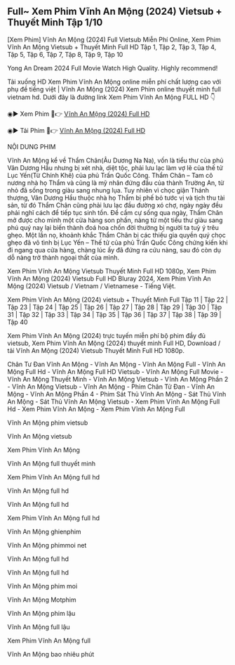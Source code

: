 ## Full~ Xem Phim Vĩnh An Mộng (2024) Vietsub + Thuyết Minh Tập 1/10

[Xem Phim] Vĩnh An Mộng (2024) Full Vietsub Miễn Phí Online, Xem Phim Vĩnh An Mộng Vietsub + Thuyết Minh Full HD Tập 1, Tập 2, Tập 3, Tập 4, Tập 5, Tập 6, Tập 7, Tập 8, Tập 9, Tập 10

Yong An Dream 2024 Full Movie Watch High Quality. Highly recommend!

Tải xuống HD Xem Phim Vĩnh An Mộng online miễn phí chất lượng cao với phụ đề tiếng việt | Vĩnh An Mộng (2024) Xem Phim online thuyết minh full vietnam hd. Dưới đây là đường link Xem Phim Vĩnh An Mộng FULL HD 👇

◉▶️ Xem Phim 🔴👉 <a href="https://watch.cinecip.online/vi/tv/229133/vnh-an-mng"> Vĩnh An Mộng (2024) Full HD </a>

◉▶️ Tải Phim 🔴👉 <a href="https://newflix.site/vi/tv/229133/vnh-an-mng"> Vĩnh An Mộng (2024) Full HD </a>

NỘI DUNG PHIM

Vĩnh An Mộng kể về Thẩm Chân(Âu Dương Na Na), vốn là tiểu thư của phủ Vân Dương Hầu nhưng bị xét nhà, diệt tộc, phải lưu lạc làm vợ lẽ của thế tử Lục Yến(Từ Chính Khê) của phủ Trấn Quốc Công. Thẩm Chân – Tam cô nương nhà họ Thẩm và cũng là mỹ nhân đứng đầu của thành Trường An, từ nhỏ đã sống trong giàu sang nhung lụa. Tuy nhiên vì chọc giận Thánh thượng, Vân Dương Hầu thuộc nhà họ Thẩm bị phế bỏ tước vị và tịch thu tài sản, từ đó Thẩm Chân cũng phải lưu lạc đầu đường xó chợ, ngày ngày đều phải nghĩ cách để tiếp tục sinh tồn. Để cầm cự sống qua ngày, Thẩm Chân mở được cho mình một cửa hàng son phấn, nàng từ một tiểu thư giàu sang phú quý nay lại biến thành đoá hoa chốn đời thường bị người ta tuỳ ý trêu ghẹo. Một lần nọ, khoảnh khắc Thẩm Chân bị các thiếu gia quyền quý chọc ghẹo đã vô tình bị Lục Yến – Thế tử của phủ Trấn Quốc Công chứng kiến khi đi ngang qua cửa hàng, chàng lúc ấy đã đứng ra cứu nàng, sau đó còn dụ dỗ nàng trở thành ngoại thất của mình.

Xem Phim Vĩnh An Mộng Vietsub Thuyết Minh Full HD 1080p, Xem Phim Vĩnh An Mộng (2024) Vietsub Full HD Bluray 2024, Xem Phim Vĩnh An Mộng (2024) Vietsub / Vietnam / Vietnamese - Tiếng Việt.

Xem Phim Vĩnh An Mộng (2024) vietsub + Thuyết Minh Full Tập 11 | Tập 22 | Tập 23 | Tập 24 | Tập 25 | Tập 26 | Tập 27 | Tập 28 | Tập 29 | Tập 30 | Tập 31 | Tập 32 | Tập 33 | Tập 34 | Tập 35 | Tập 36 | Tập 37 | Tập 38 | Tập 39 | Tập 40 

Xem Phim Vĩnh An Mộng (2024) trực tuyến miễn phí bộ phim đầy đủ vietsub, Xem Phim Vĩnh An Mộng (2024) thuyết minh Full HD, Download / tải Vĩnh An Mộng (2024) Vietsub Thuyết Minh Full HD 1080p.

Chân Tư Đan Vĩnh An Mộng - Vĩnh An Mộng - Vĩnh An Mộng Full - Vĩnh An Mộng Full Hd - Vĩnh An Mộng Full HD Vietsub - Vĩnh An Mộng Full Movie - Vĩnh An Mộng Thuyết Minh - Vĩnh An Mộng Vietsub - Vĩnh An Mộng Phần 2 - Vĩnh An Mộng Vietsub - Vĩnh An Mộng - Phim Chân Tử Đan - Vĩnh An Mộng - Vĩnh An Mộng Phần 4 - Phim Sát Thủ Vĩnh An Mộng - Sát Thủ Vĩnh An Mộng - Sát Thủ Vĩnh An Mộng Vietsub - Xem Phim Vĩnh An Mộng Full Hd - Xem Phim Vĩnh An Mộng - Xem Phim Vĩnh An Mộng Full 


Vĩnh An Mộng phim vietsub

Vĩnh An Mộng vietsub

Xem Phim Vĩnh An Mộng

Vĩnh An Mộng full thuyết minh

Xem Phim Vĩnh An Mộng full hd

Vĩnh An Mộng full hd

Vĩnh An Mộng full hd

Xem Phim Vĩnh An Mộng full hd

Vĩnh An Mộng ghienphim

Vĩnh An Mộng phimmoi net

Vĩnh An Mộng full hd

Vĩnh An Mộng full hd

Vĩnh An Mộng phim moi

Vĩnh An Mộng Motphim

Vĩnh An Mộng phim lậu

Vĩnh An Mộng full lậu

Xem Phim Vĩnh An Mộng full

Vĩnh An Mộng bao nhiêu phút
